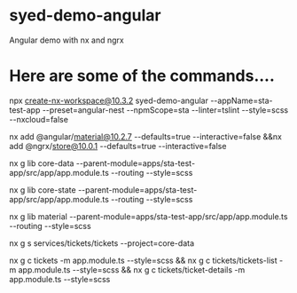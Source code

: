 # syed-demo-angular
Angular demo with nx and ngrx

# Here are some of the commands....
 
npx create-nx-workspace@10.3.2 syed-demo-angular --appName=sta-test-app --preset=angular-nest --npmScope=sta --linter=tslint --style=scss --nxcloud=false

nx add @angular/material@10.2.7 --defaults=true --interactive=false &&nx add @ngrx/store@10.0.1 --defaults=true --interactive=false

nx g lib core-data --parent-module=apps/sta-test-app/src/app/app.module.ts  --routing --style=scss

nx g lib core-state --parent-module=apps/sta-test-app/src/app/app.module.ts  --routing --style=scss 

nx g lib material --parent-module=apps/sta-test-app/src/app/app.module.ts  --routing --style=scss

nx g s services/tickets/tickets --project=core-data

nx g c tickets -m app.module.ts --style=scss && nx g c tickets/tickets-list -m app.module.ts --style=scss && nx g c tickets/ticket-details -m app.module.ts --style=scss

